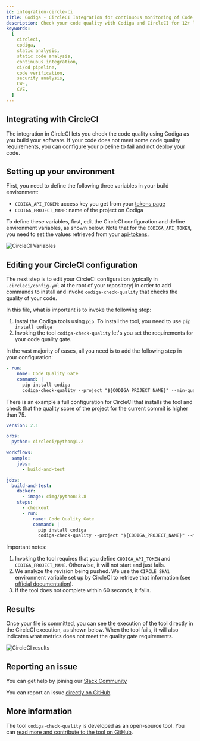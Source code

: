 ```yaml
---
id: integration-circle-ci
title: Codiga - CircleCI Integration for continuous monitoring of Code Quality
description: Check your code quality with Codiga and CircleCI for 12+ languages and all code hosting platforms. Free 14 days trial.
keywords:
  [
    circleci,
    codiga,
    static analysis,
    static code analysis,
    continuous integration,
    ci/cd pipeline,
    code verification,
    security analysis,
    CWE,
    CVE,
  ]
---
```


## Integrating with CircleCI

The integration in CircleCI lets you check the code quality using
Codiga as you build your software. If your code does not meet
some code quality requirements, you can configure your pipeline to fail
and not deploy your code.

## Setting up your environment

First, you need to define the following three variables in your build environment:

- `CODIGA_API_TOKEN`: access key you get from your [tokens page](https://frontend.codiga.com/api-tokens)
- `CODIGA_PROJECT_NAME`: name of the project on Codiga

To define these variables, first, edit the CircleCI configuration and
define environment variables, as shown below. Note that for the
`CODIGA_API_TOKEN`, you need to
set the values retrieved from your [api-tokens](https://frontend.codiga.com/api-tokens).

![CircleCI Variables](/img/circleci-variables.png)

## Editing your CircleCI configuration

The next step is to edit your CircleCI configuration typically
in `.circleci/config.yml` at the root of your repository)
in order to add commands to install and invoke
`codiga-check-quality` that checks the quality of your code.

In this file, what is important is to invoke the following step:

1. Instal the Codiga tools using `pip`. To install the tool, you need to use `pip install codiga`
2. Invoking the tool `codiga-check-quality` let's you set the requirements for your code quality gate.

In the vast majority of cases, all you need is to add the following step in your configuration:

```yaml
- run:
    name: Code Quality Gate
    command: |
      pip install codiga
      codiga-check-quality --project "${CODIGA_PROJECT_NAME}" --min-quality-score 30  --sha "${CIRCLE_SHA1}" --max-timeout-sec 60
```

There is an example a full configuration for CircleCI that installs the tool
and check that the quality score of the project for the current commit is higher than 75.

```yaml
version: 2.1

orbs:
  python: circleci/python@1.2

workflows:
  sample:
    jobs:
      - build-and-test

jobs:
  build-and-test:
    docker:
      - image: cimg/python:3.8
    steps:
      - checkout
      - run:
          name: Code Quality Gate
          command: |
            pip install codiga
            codiga-check-quality --project "${CODIGA_PROJECT_NAME}" --min-quality-score 75  --sha "${CIRCLE_SHA1}" --max-timeout-sec 60
```

Important notes:

1.  Invoking the tool requires that you define `CODIGA_API_TOKEN` and `CODIGA_PROJECT_NAME`. Otherwise, it will not start and just fails.
2.  We analyze the revision being pushed. We use the `CIRCLE_SHA1` environment variable set up
    by CircleCI to retrieve that information (see [official documentation](https://github.com/circleci/circleci-docs/blob/master/jekyll/_cci1/environment-variables.md)).
3.  If the tool does not complete within 60 seconds, it fails.

## Results

Once your file is committed, you can see the execution of the tool directly
in the CircleCI execution, as shown below. When the tool fails, it will
also indicates what metrics does not meet the quality gate requirements.

![CircleCI results](/img/circleci-results.png)

## Reporting an issue

You can get help by joining our [Slack Community](https://join.slack.com/t/codigahq/shared_invite/zt-9hvmfwie-9BUVFwZDwvpIGlkHv2mzYQ)

You can report an issue [directly on GitHub](https://github.com/codiga/codiga/issues).

## More information

The tool `codiga-check-quality` is developed as an open-source tool.
You can [read more and contribute to the tool on GitHub](https://github.com/codiga/clitool).

